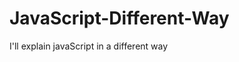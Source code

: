                                                                                                                                                                                                            
# JavaScript-Different-Way
I'll explain javaScript in a different way       
  









